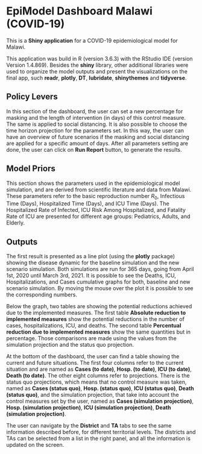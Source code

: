 # EpiModel Dashboard Malawi (COVID-19)

This is a **Shiny application** for a COVID-19 epidemiological model for Malawi.

This application was build in R (version 3.6.3) with the RStudio IDE (version Version 1.4.869). Besides the **shiny** library, other additional libraries were used to organize the model outputs and present the visualizations on the final app, such **readr**, **plotly**, **DT**, **lubridate**, **shinythemes** and **tidyverse**.

## Policy Levers

In this section of the dashboard, the user can set a new percentage for masking and the length of intervention (in days) of this control measure. The same is applied to social distancing. It is also possible to choose the time horizon projection for the parameters set. In this way, the user can have an overview of future scenarios if the masking and social distancing are applied for a specific amount of days. After all parameters setting are done, the user can click on **Run Report** button, to generate the results. 

## Model Priors

This section shows the parameters used in the epidemiological model simulation, and are derived from scientific literature and data from Malawi. These parameters refer to the basic reproduction number $R_0$, Infectious Time (Days), Hospitalized Time (Days), and ICU Time (Days). The Hospitalized Rate of Infected, ICU Risk Among Hospitalized, and Fatality Rate of ICU are presented for different age groups: Pediatrics, Adults, and Elderly.

## Outputs

The first result is presented as a line plot (using the **plotly** package) showing the disease dynamic for the baseline simulation and the new scenario simulation. Both simulations are run for 365 days, going from April 1st, 2020 until March 3rd, 2021. It is possible to see the Deaths, ICU, Hospitalizations, and Cases cumulative graphs for both, baseline and new scenario simulation. By moving the mouse over the plot it is possible to see the corresponding numbers. 

Below the graph, two tables are showing the potential reductions achieved due to the implemented measures. The first table **Absolute reduction to implemented measures** show the potential reductions in the number of cases, hospitalizations, ICU, and deaths. The second table **Percentual reduction due to implemented measures** show the same quantities but in percentage. Those comparisons are made using the values from the simulation projection and the status quo projection.

At the bottom of the dashboard, the user can find a table showing the current and future situations. The first four columns refer to the current situation and are named as **Cases (to date)**, **Hosp. (to date)**, **ICU (to date)**, **Death (to date)**.  The other eight columns refer to projections. There is the status quo projections, which means that no control measure was taken, named as **Cases (status quo)**, **Hosp. (status quo)**, **ICU (status quo)**, **Death (status quo)**, and the simulation projection, that take into account the control measures set by the user, named as  **Cases (simulation projection)**, **Hosp. (simulation projection)**, **ICU (simulation projection)**, **Death (simulation projection)**.

The user can navigate by the **District** and **TA** tabs to see the same information described before, for different territorial levels. The districts and TAs can be selected from a list in the right panel, and all the information is updated on the screen. 







